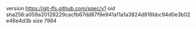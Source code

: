 version https://git-lfs.github.com/spec/v1
oid sha256:a059a20128229cacfb67dd87f9e941a11a1a3824d816bbc94d0e3b02e46e4d3b
size 7984
